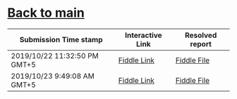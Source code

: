 # [Back to main](https://github.com/glaghari/database-assignement-2019)
|Submission Time stamp          | Interactive Link                                                                              | Resolved report                                                                              |
| ----------------------------- | --------------------------------------------------------------------------------------------- | -------------------------------------------------------------------------------------------- |
| 2019/10/22 11:32:50 PM GMT+5 | [Fiddle Link](https://dbfiddle.uk/?rdbms=oracle_11.2&fiddle=d9644829259077635f39d12f231d9739) | [Fiddle File](processed/csm-81/d9644829259077635f39d12f231d9739.md) |
| 2019/10/23 9:49:08 AM GMT+5 | [Fiddle Link](https://dbfiddle.uk/?rdbms=oracle_11.2&fiddle=87e75978112b1a470e8190bf62bc0e61) | [Fiddle File](processed/csm-81/87e75978112b1a470e8190bf62bc0e61.md) |
